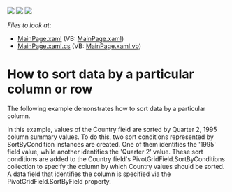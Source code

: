 <!-- default badges list -->
![](https://img.shields.io/endpoint?url=https://codecentral.devexpress.com/api/v1/VersionRange/128578269/11.2.5%2B)
[![](https://img.shields.io/badge/Open_in_DevExpress_Support_Center-FF7200?style=flat-square&logo=DevExpress&logoColor=white)](https://supportcenter.devexpress.com/ticket/details/E3678)
[![](https://img.shields.io/badge/📖_How_to_use_DevExpress_Examples-e9f6fc?style=flat-square)](https://docs.devexpress.com/GeneralInformation/403183)
<!-- default badges end -->
<!-- default file list -->
*Files to look at*:

* [MainPage.xaml](./CS/DXPivotGrid_SortByColumn/MainPage.xaml) (VB: [MainPage.xaml](./VB/DXPivotGrid_SortByColumn/MainPage.xaml))
* [MainPage.xaml.cs](./CS/DXPivotGrid_SortByColumn/MainPage.xaml.cs) (VB: [MainPage.xaml.vb](./VB/DXPivotGrid_SortByColumn/MainPage.xaml.vb))
<!-- default file list end -->
# How to sort data by a particular column or row


<p>The following example demonstrates how to sort data by a particular column.</p><p>In this example, values of the Country field are sorted by Quarter 2, 1995 column summary values. To do this, two sort conditions represented by SortByCondition instances are created. One of them identifies the '1995' field value, while another identifies the 'Quarter 2' value. These sort conditions are added to the Country field's PivotGridField.SortByConditions collection to specify the column by which Country values should be sorted. A data field that identifies the column is specified via the PivotGridField.SortByField property.</p><br />


<br/>



